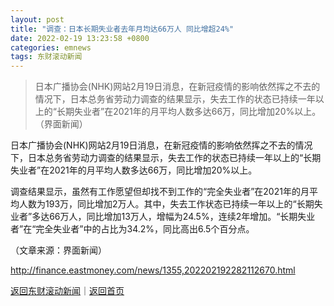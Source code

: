 ```yaml
---
layout: post
title: "调查：日本长期失业者去年月均达66万人 同比增超24%"
date: 2022-02-19 13:23:58 +0800
categories: emnews
tags: 东财滚动新闻
---
```

> 日本广播协会(NHK)网站2月19日消息，在新冠疫情的影响依然挥之不去的情况下，日本总务省劳动力调查的结果显示，失去工作的状态已持续一年以上的“长期失业者”在2021年的月平均人数多达66万，同比增加20%以上。（界面新闻）

<p>日本广播协会(NHK)网站2月19日消息，在新冠疫情的影响依然挥之不去的情况下，日本总务省劳动力调查的结果显示，失去工作的状态已持续一年以上的“长期失业者”在2021年的月平均人数多达66万，同比增加20%以上。</p>
 <p>调查结果显示，虽然有工作愿望但却找不到工作的“完全失业者”在2021年的月平均人数为193万，同比增加2万人。其中，失去工作状态已持续一年以上的“长期失业者”多达66万人，同比增加13万人，增幅为24.5%，连续2年增加。“长期失业者”在“完全失业者”中的占比为34.2%，同比高出6.5个百分点。</p><p class="em_media">（文章来源：界面新闻）</p>

<http://finance.eastmoney.com/news/1355,202202192282112670.html>

[返回东财滚动新闻](//finews.withounder.com/emnews/)｜[返回首页](//finews.withounder.com/)